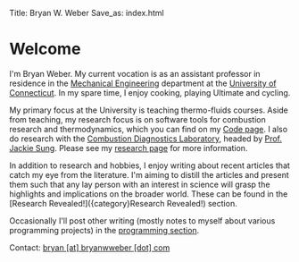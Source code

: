 Title: Bryan W. Weber
Save_as: index.html

# Welcome

I'm Bryan Weber. My current vocation is as an assistant professor in residence in the
[Mechanical Engineering](http://me.engr.uconn.edu) department at the [University of Connecticut](http://uconn.edu).
In my spare time, I enjoy cooking, playing Ultimate and cycling.

My primary focus at the University is teaching thermo-fluids courses. Aside from teaching, my
research focus is on software tools for combustion research and thermodynamics, which you can find
on my [Code page]({static}/pages/code.md). I also do research with the [Combustion Diagnostics
Laboratory](http://combdiaglab.engr.uconn.edu), headed by [Prof. Jackie Sung][1]. Please see my
[research page]({static}/pages/work.md) for more information.

In addition to research and hobbies, I enjoy writing about recent articles that catch my eye from the literature.
I'm aiming to distill the articles and present them such that any lay person with an interest in science will grasp
the highlights and implications on the broader world. These can be found in the
[Research Revealed!]({category}Research Revealed!) section.

Occasionally I'll post other writing (mostly notes to myself about various programming projects) in the
[programming section]({category}personal).

Contact: <a href='&#109;&#97;&#105;&#108;&#116;&#111;&#58;&#98;&#114;&#121;&#97;&#110;&#64;&#98;&#114;&#121;&#97;&#110;&#119;&#119;&#101;&#98;&#101;&#114;&#46;&#99;&#111;&#109;'>&#98;&#114;&#121;&#97;&#110;&#32;&#91;&#97;&#116;&#93;&#32;&#98;&#114;&#121;&#97;&#110;&#119;&#119;&#101;&#98;&#101;&#114;&#32;&#91;&#100;&#111;&#116;&#93;&#32;&#99;&#111;&#109;</a><br /><br />

[1]: http://me.engr.uconn.edu/blog/faculty/sung-chih-jen-jackie/
